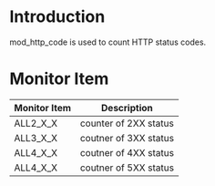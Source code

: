 # Introduction

mod_http_code is used to count HTTP status codes.

# Monitor Item

| Monitor Item         | Description           |
| -------------------- | --------------------- |
| ALL2_X_X             | counter of 2XX status |
| ALL3_X_X             | coutner of 3XX status |
| ALL4_X_X             | coutner of 4XX status |
| ALL4_X_X             | coutner of 5XX status |